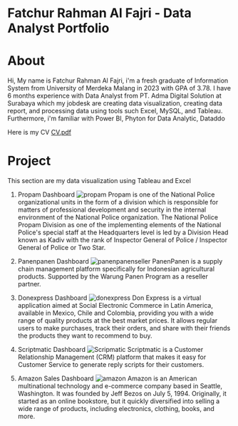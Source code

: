 # Fatchur Rahman Al Fajri - Data Analyst Portfolio

# About
Hi, My name is Fatchur Rahman Al Fajri, i'm a fresh graduate of Information System from University of Merdeka Malang in 2023 with GPA of 3.78. I have 6 months experience with Data Analyst from PT. Adma Digital Solution at Surabaya which my jobdesk are creating data visualization, creating data report, and processing data using tools such Excel, MySQL, and Tableau. Furthermore, i'm familiar with Power BI, Phyton for Data Analytic, Dataddo

Here is my CV [CV.pdf](https://github.com/ndokbonor11/fatchur-data-analyst-portfolio/files/13172783/CV.1.pdf)

# Project
This section are my data visualization using Tableau and Excel
1. Propam Dashboard
   ![propam](https://github.com/ndokbonor11/fatchur-data-analyst-portfolio/assets/42308336/b85feea0-1a95-47a7-9166-ccae5a65ffbf)
   Propam is one of the National Police organizational units in the form of a division which is responsible for matters of professional development and security in the internal environment of the National Police organization. The National Police Propam Division as one of the implementing elements of the National Police's special staff at the Headquarters level is led by a Division Head known as Kadiv with the rank of Inspector General of Police / Inspector General of Police or Two Star.
   
3. Panenpanen Dashboard
   ![panenpanenseller](https://github.com/ndokbonor11/fatchur-data-analyst-portfolio/assets/42308336/a94980db-e95c-4e57-8161-e5e59593ebe7)
   PanenPanen is a supply chain management platform specifically for Indonesian agricultural products. Supported by the Warung Panen Program as a reseller partner.

5. Donexpress Dashboard
   ![donexpress](https://github.com/ndokbonor11/fatchur-data-analyst-portfolio/assets/42308336/0ee28956-edf5-4e54-8bf0-61acfa945147)
   Don Express is a virtual application aimed at Social Electronic Commerce in Latin America, available in Mexico, Chile and Colombia, providing you with a wide range of quality products at the best market prices. It allows regular users to make purchases, track their orders, and share with their friends the products they want to recommend to buy.
   
7. Scriptmatic Dashboard
   ![Scripmatic](https://github.com/ndokbonor11/fatchur-data-analyst-portfolio/assets/42308336/aedf7082-7c13-4c8a-a6fa-f48c1559ad43)
   Scriptmatic is a Customer Relationship Management (CRM) platform that makes it easy for Customer Service to generate reply scripts for their customers.
   
9. Amazon Sales Dashboard
   ![amazon](https://github.com/ndokbonor11/fatchur-data-analyst-portfolio/assets/42308336/cf3ddde4-2c85-4343-ae59-27cb1abe9610)
Amazon is an American multinational technology and e-commerce company based in Seattle, Washington. It was founded by Jeff Bezos on July 5, 1994. Originally, it started as an online bookstore, but it quickly diversified into selling a wide range of products, including electronics, clothing, books, and more.
